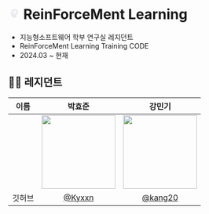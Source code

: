 # <svg xmlns="http://www.w3.org/2000/svg" enable-background="new 0 0 24 24" height="24px" viewBox="0 0 24 24" width="24px" fill="#e8eaed"><g><rect fill="none" height="24" width="24"/></g><g><g><path d="M13,8.57c-0.79,0-1.43,0.64-1.43,1.43s0.64,1.43,1.43,1.43s1.43-0.64,1.43-1.43S13.79,8.57,13,8.57z"/><path d="M13,3C9.25,3,6.2,5.94,6.02,9.64L4.1,12.2C3.85,12.53,4.09,13,4.5,13H6v3c0,1.1,0.9,2,2,2h1v3h7v-4.68 c2.36-1.12,4-3.53,4-6.32C20,6.13,16.87,3,13,3z M16,10c0,0.13-0.01,0.26-0.02,0.39l0.83,0.66c0.08,0.06,0.1,0.16,0.05,0.25 l-0.8,1.39c-0.05,0.09-0.16,0.12-0.24,0.09l-0.99-0.4c-0.21,0.16-0.43,0.29-0.67,0.39L14,13.83c-0.01,0.1-0.1,0.17-0.2,0.17h-1.6 c-0.1,0-0.18-0.07-0.2-0.17l-0.15-1.06c-0.25-0.1-0.47-0.23-0.68-0.39l-0.99,0.4c-0.09,0.03-0.2,0-0.25-0.09l-0.8-1.39 c-0.05-0.08-0.03-0.19,0.05-0.25l0.84-0.66C10.01,10.26,10,10.13,10,10c0-0.13,0.02-0.27,0.04-0.39L9.19,8.95 c-0.08-0.06-0.1-0.16-0.05-0.26l0.8-1.38c0.05-0.09,0.15-0.12,0.24-0.09l1,0.4c0.2-0.15,0.43-0.29,0.67-0.39l0.15-1.06 C12.02,6.07,12.1,6,12.2,6h1.6c0.1,0,0.18,0.07,0.2,0.17l0.15,1.06c0.24,0.1,0.46,0.23,0.67,0.39l1-0.4c0.09-0.03,0.2,0,0.24,0.09 l0.8,1.38c0.05,0.09,0.03,0.2-0.05,0.26l-0.85,0.66C15.99,9.73,16,9.86,16,10z"/></g></g></svg> ReinForceMent Learning
- 지능형소프트웨어 학부 연구실 레지던트
- ReinForceMent Learning Training CODE
- 2024.03 ~ 현재

## 🧑‍💻 레지던트


| 이름 |  박효준  |  강민기  |
| :------------: | :------------: | :------------: |
|  | <img src="https://github.com/Kyxxn/React_Metaverse/assets/129862357/440e93ab-233b-47ef-9637-a4515d13d915" width="150"/> | <img src="https://avatars.githubusercontent.com/u/75325326?s=48&v=4" width="150"/> |
| 깃허브 | [@Kyxxn](https://github.com/Kyxxn) | [@kang20](https://github.com/kang20) |
